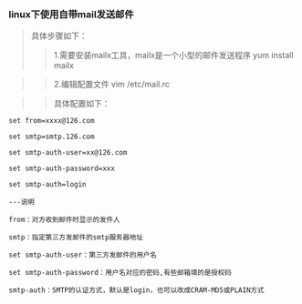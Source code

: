### linux下使用自带mail发送邮件
> 具体步骤如下：
>> 1.需要安装mailx工具，mailx是一个小型的邮件发送程序   yum install mailx

>> 2.编辑配置文件   vim /etc/mail.rc 

>> 具体配置如下：

    set from=xxxx@126.com
    
    set smtp=smtp.126.com
    
    set smtp-auth-user=xx@126.com
    
    set smtp-auth-password=xxx
    
    set smtp-auth=login
    
    ---说明
    
    from：对方收到邮件时显示的发件人
    
    smtp：指定第三方发邮件的smtp服务器地址
    
    set smtp-auth-user：第三方发邮件的用户名
    
    set smtp-auth-password：用户名对应的密码,有些邮箱填的是授权码
    
    smtp-auth：SMTP的认证方式，默认是login，也可以改成CRAM-MD5或PLAIN方式

